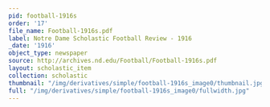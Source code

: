 ```yaml
---
pid: football-1916s
order: '17'
file_name: Football-1916s.pdf
label: Notre Dame Scholastic Football Review - 1916
_date: '1916'
object_type: newspaper
source: http://archives.nd.edu/Football/Football-1916s.pdf
layout: scholastic_item
collection: scholastic
thumbnail: "/img/derivatives/simple/football-1916s_image0/thumbnail.jpg"
full: "/img/derivatives/simple/football-1916s_image0/fullwidth.jpg"
---
```

